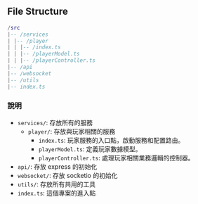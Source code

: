 ## File Structure


```lua
/src
|-- /services
| |-- /player
| | |-- /index.ts
| | |-- /playerModel.ts
| | |-- /playerController.ts
|-- /api
|-- /websocket
|-- /utils
|-- index.ts

```

### 說明

- `services/`: 存放所有的服務
    - `player/`: 存放與玩家相關的服務
        - `index.ts`: 玩家服務的入口點，啟動服務和配置路由。
        - `playerModel.ts`: 定義玩家數據模型。
        - `playerController.ts`: 處理玩家相關業務邏輯的控制器。
- `api/`: 存放 express 的初始化
- `websocket/`: 存放 socketio 的初始化
- `utils/`: 存放所有共用的工具
- `index.ts`: 這個專案的進入點
